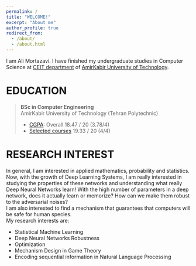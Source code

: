 ```yaml
---
permalink: /
title: "WELCOME!"
excerpt: "About me"
author_profile: true
redirect_from: 
  - /about/
  - /about.html
---
```

I am Ali Mortazavi. I have finished my undergraduate studies in Computer Science at [CEIT department](http://ceit.aut.ac.ir/autcms/home.htm?depurl=computer-engineering&lang=en) of [AmirKabir University of Technology](http://aut.ac.ir/aut/).
<br> 



EDUCATION
======
> **BSc in Computer Engineering** <br>
> AmirKabir University of Technology (Tehran Polytechnic)
> * [CGPA](https://github.com/AliMorty/AliMorty.github.io/blob/master/files/Mortazavi_All_Grades.pdf):   Overall         18.47 / 20 (3.78/4)
> * [Selected courses](https://alimorty.github.io//education/)   19.33 / 20 (4/4) <br>
                                                                  
RESEARCH INTEREST
======
In general, I am interested in applied mathematics, probability and statistics. <br>
Now, with the growth of Deep Learning Systems, I am really interested in studying the properties of these networks and understanding what really Deep Neural Networks learn! With the high number of parameters in a deep network, does it actually learn or memorize? How can we make them robust to the adversarial noises? <br>
I am also interested to find a mechanism that guarantees that computers will be safe for human species. <br>
My research interests are: <br>

*	Statistical Machine Learning
*	Deep Neural Networks Robustness
*	Optimization
*	Mechanism Design in Game Theory
*	Encoding sequential information in Natural Language Processing



  





